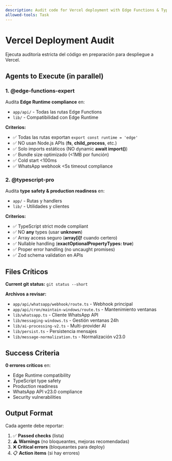 ```yaml
---
description: Audit code for Vercel deployment with Edge Functions & TypeScript experts
allowed-tools: Task
---
```


# Vercel Deployment Audit

Ejecuta auditoría estricta del código en preparación para despliegue a Vercel.

## Agents to Execute (in parallel)

### 1. @edge-functions-expert
Audita **Edge Runtime compliance** en:
- `app/api/` - Todas las rutas Edge Functions
- `lib/` - Compatibilidad con Edge Runtime

**Criterios:**
- ✅ Todas las rutas exportan `export const runtime = 'edge'`
- ✅ NO usan Node.js APIs (**fs**, **child_process**, etc.)
- ✅ Solo imports estáticos (NO dynamic **await import()**)
- ✅ Bundle size optimizado (<1MB por función)
- ✅ Cold start <100ms
- ✅ WhatsApp webhook <5s timeout compliance

### 2. @typescript-pro
Audita **type safety & production readiness** en:
- `app/` - Rutas y handlers
- `lib/` - Utilidades y clientes

**Criterios:**
- ✅ TypeScript strict mode compliant
- ✅ NO **any** types (usar **unknown**)
- ✅ Array access seguro (**array[i]!** cuando certero)
- ✅ Nullable handling (**exactOptionalPropertyTypes: true**)
- ✅ Proper error handling (no uncaught promises)
- ✅ Zod schema validation en APIs

## Files Críticos

**Current git status:**
`git status --short`

**Archivos a revisar:**
- `app/api/whatsapp/webhook/route.ts` - Webhook principal
- `app/api/cron/maintain-windows/route.ts` - Mantenimiento ventanas
- `lib/whatsapp.ts` - Cliente WhatsApp API
- `lib/messaging-windows.ts` - Gestión ventanas 24h
- `lib/ai-processing-v2.ts` - Multi-provider AI
- `lib/persist.ts` - Persistencia mensajes
- `lib/message-normalization.ts` - Normalización v23.0

## Success Criteria

**0 errores críticos** en:
- Edge Runtime compatibility
- TypeScript type safety
- Production readiness
- WhatsApp API v23.0 compliance
- Security vulnerabilities

## Output Format

Cada agente debe reportar:
1. ✅ **Passed checks** (lista)
2. ⚠️ **Warnings** (no bloqueantes, mejoras recomendadas)
3. ❌ **Critical errors** (bloqueantes para deploy)
4. 📋 **Action items** (si hay errores)
